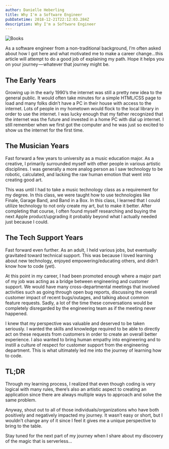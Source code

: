 ```yaml
---
author: Danielle Heberling
title: Why I'm a Software Engineer
pubDatetime: 2018-12-21T22:12:03.284Z
description: Why I'm a Software Engineer
---
```


![Books](/assets/book.jpeg)

As a software engineer from a non-traditional background, I’m often asked about how I got here and what motivated me to make a career change…this article will attempt to do a good job of explaining my path. Hope it helps you on your journey — whatever that journey might be.

## The Early Years

Growing up in the early 1990’s the internet was still a pretty new idea to the general public. It would often take minutes for a simple HTML/CSS page to load and many folks didn’t have a PC in their house with access to the internet. Lots of people in my hometown would flock to the local library in order to use the internet. I was lucky enough that my father recognized that the internet was the future and invested in a home PC with dial up internet. I still remember when we first got the computer and he was just so excited to show us the internet for the first time.

## The Musician Years

Fast forward a few years to university as a music education major. As a creative, I primarily surrounded myself with other people in various artistic disciplines. I was generally a more analog person as I saw technology to be robotic, calculated, and lacking the raw human emotion that went into creating good art.

This was until I had to take a music technology class as a requirement for my degree. In this class, we were taught how to use technologies like Finale, Garage Band, and Band in a Box. In this class, I learned that I could utilize technology to not only create my art, but to make it better. After completing that course, I often found myself researching and buying the next Apple product/upgrading it probably beyond what I actually needed just because I could.

## The Tech Support Years

Fast forward even further. As an adult, I held various jobs, but eventually gravitated toward technical support. This was because I loved learning about new technology, enjoyed empowering/educating others, and didn’t know how to code (yet).

At this point in my career, I had been promoted enough where a major part of my job was acting as a bridge between engineering and customer support. We would have many cross-departmental meetings that involved activities such as going through open bug reports, discussing the overall customer impact of recent bugs/outages, and talking about common feature requests. Sadly, a lot of the time these conversations would be completely disregarded by the engineering team as if the meeting never happened.

I knew that my perspective was valuable and deserved to be taken seriously. I wanted the skills and knowledge required to be able to directly act on these requests from customers in order to create an overall better experience. I also wanted to bring human empathy into engineering and to instill a culture of respect for customer support from the engineering department. This is what ultimately led me into the journey of learning how to code.

## TL;DR

Through my learning process, I realized that even though coding is very logical with many rules, there’s also an artistic aspect to creating an application since there are always multiple ways to approach and solve the same problem.

Anyway, shout out to all of those individuals/organizations who have both positively and negatively impacted my journey. It wasn’t easy or short, but I wouldn’t change any of it since I feel it gives me a unique perspective to bring to the table.

Stay tuned for the next part of my journey when I share about my discovery of the magic that is serverless…
